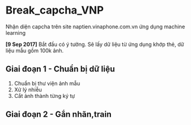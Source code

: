 # Break_capcha_VNP
Nhận diện capcha trên site naptien.vinaphone.com.vn ứng dụng machine learning

**[9 Sep 2017]** Bắt đầu có ý tưởng. Sẽ lấy dữ liệu từ ứng dụng khớp thẻ, dữ liệu mẫu gồm 100k ảnh.

## Giai đoạn 1 - Chuẩn bị dữ liệu
1. Chuẩn bị thư viện ảnh mẫu
2. Xử lý nhiễu
3. Cắt ảnh thành từng ký tự

## Giai đoạn 2 - Gắn nhãn,train